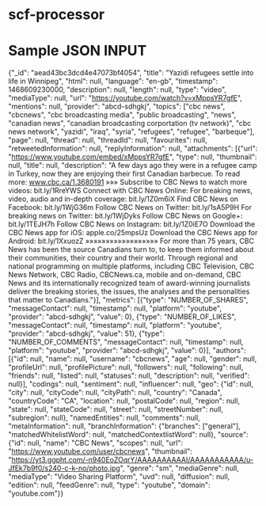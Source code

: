 # scf-processor

Sample JSON INPUT
===================
{"_id": "aead43bc3dcd4e47073bf4054", "title": "Yazidi refugees settle into life in Winnipeg", "html": null, "language": "en-gb", "timestamp": 1468609230000, "description": null, "length": null, "type": "video", "mediaType": null, "url": "https://youtube.com/watch?v=xMppsYR7gfE", "mentions": null, "provider": "abcd-sdhgkj", "topics": ["cbc news", "cbcnews", "cbc broadcasting media", "public broadcasting", "news", "canadian news", "canadian broadcasting corportation (tv network)", "cbc news network", "yazidi", "iraq", "syria", "refugees", "refugee", "barbeque"], "page": null, "thread": null, "threadId": null, "favourites": null, "retweetedInformation": null, "replyInformation": null, "attachments": [{"url": "https://www.youtube.com/embed/xMppsYR7gfE", "type": null, "thumbnail": null, "title": null, "description": "A few days ago they were in a refugee camp in Turkey, now they are enjoying their first Canadian barbecue. To read more: www.cbc.ca/1.3680191 »»» Subscribe to CBC News to watch more videos: bit.ly/1RreYWS Connect with CBC News Online: For breaking news, video, audio and in-depth coverage: bit.ly/1Z0m6iX Find CBC News on Facebook: bit.ly/1WjG36m Follow CBC News on Twitter: bit.ly/1sA5P9H For breaking news on Twitter: bit.ly/1WjDyks Follow CBC News on Google+: bit.ly/1TEJH7h Follow CBC News on Instagram: bit.ly/1Z0iE7O Download the CBC News app for iOS: apple.co/25mpsUz Download the CBC News app for Android: bit.ly/1XxuozZ »»»»»»»»»»»»»»»»»» For more than 75 years, CBC News has been the source Canadians turn to, to keep them informed about their communities, their country and their world. Through regional and national programming on multiple platforms, including CBC Television, CBC News Network, CBC Radio, CBCNews.ca, mobile and on-demand, CBC News and its internationally recognized team of award-winning journalists deliver the breaking stories, the issues, the analyses and the personalities that matter to Canadians."}], "metrics": [{"type": "NUMBER_OF_SHARES", "messageContact": null, "timestamp": null, "platform": "youtube", "provider": "abcd-sdhgkj", "value": 0}, {"type": "NUMBER_OF_LIKES", "messageContact": null, "timestamp": null, "platform": "youtube", "provider": "abcd-sdhgkj", "value": 51}, {"type": "NUMBER_OF_COMMENTS", "messageContact": null, "timestamp": null, "platform": "youtube", "provider": "abcd-sdhgkj", "value": 0}], "authors": [{"id": null, "name": null, "username": "cbcnews", "age": null, "gender": null, "profileUrl": null, "profilePicture": null, "followers": null, "following": null, "friends": null, "listed": null, "statuses": null, "description": null, "verified": null}], "codings": null, "sentiment": null, "influencer": null, "geo": {"id": null, "city": null, "cityCode": null, "cityPath": null, "country": "Canada", "countryCode": "CA", "location": null, "postalCode": null, "region": null, "state": null, "stateCode": null, "street": null, "streetNumber": null, "subregion": null}, "namedEntities": null, "comments": null, "metaInformation": null, "branchInformation": {"branches": ["general"], "matchedWhitelistWord": null, "matchedContextlistWord": null}, "source": {"id": null, "name": "CBC News", "scopes": null, "url": "https://www.youtube.com/user/cbcnews", "thumbnail": "https://yt3.ggpht.com/-n940EoZOqrY/AAAAAAAAAAI/AAAAAAAAAAA/u-JfEk7b9f0/s240-c-k-no/photo.jpg", "genre": "sm", "mediaGenre": null, "mediaType": "Video Sharing Platform", "uvd": null, "diffusion": null, "edition": null, "feedGenre": null, "type": "youtube", "domain": "youtube.com"}}
